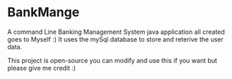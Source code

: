 # BankMange
A command Line Banking Management System java application all created goes to Myself :)
It uses the mySql database to store and reterive the user data. 

This project is open-source you can modify and use this if you want 
but please give me credit :)
